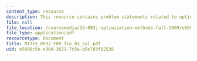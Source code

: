 ```yaml
---
content_type: resource
description: This resource contains problem statements related to optimization methods.
file: null
file_location: /coursemedia/15-093j-optimization-methods-fall-2009/e5696c5ee30d36117c5ab5e7d3f82538_MIT15_093J_F09_fin_03_sol.pdf
file_type: application/pdf
resourcetype: Document
title: MIT15_093J_F09_fin_03_sol.pdf
uid: e5696c5e-e30d-3611-7c5a-b5e7d3f82538
---
```


